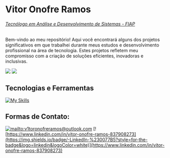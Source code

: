 # Vitor Onofre Ramos
###### [Tecnólogo em Análise e Desenvolvimento de Sistemas - FIAP](https://www.fiap.com.br/graduacao/tecnologo/analise-e-desenvolvimento-de-sistemas/)

Bem-vindo ao meu repositório! Aqui você encontrará alguns dos projetos significativos em que trabalhei durante meus estudos e desenvolvimento profissional na área de tecnologia. Estes projetos refletem meu compromisso com a criação de soluções eficientes, inovadoras e inclusivas.

![](https://github-readme-stats.vercel.app/api/top-langs/?username=VitorOnofreRamos&layout=compact&langs_count=6&theme=dark)
![](https://github-readme-stats.vercel.app/api?username=VitorOnofreRamos&show_icons=true&theme=dark&include_all_commits=true&count_private=true)

## Tecnologias e Ferramentas

[![My Skills](https://skillicons.dev/icons?i=git,npm,js,ts,html,css,cs,java,py,kotlin,react,nextjs,nodejs,dotnet,gradle,androidstudio,vscode,visualstudio,idea,pycharm,sklearn,postman,figma,windows,linux)](https://skillicons.dev)

## Formas de Contato:

[![mailto:v1toronofreramos@outlook.com](https://img.shields.io/badge/Microsoft_Outlook-0078D4?logo=microsoft-outlook&logoColor=white&style=for-the-badge)](mailto:v1toronofreramos@outlook.com)
[![https://www.linkedin.com/in/vitor-onofre-ramos-837908273](https://img.shields.io/badge/-LinkedIn-%230077B5?style=for-the-badge&logo=linkedin&logoColor=white)](https://www.linkedin.com/in/vitor-onofre-ramos-837908273)
